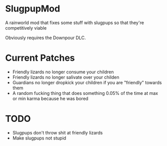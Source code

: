 # SlugpupMod
A rainworld mod that fixes some stuff with slugpups so that they're competitively viable

Obviously requires the Downpour DLC.

# Current Patches
* Friendly lizards no longer consume your children
* Friendly lizards no longer salivate over your childen
* Guardians no longer dropkick your children if you are "friendly" towards them
* A random fucking thing that does something 0.05% of the time at max or min karma because he was bored

# TODO
* Slugpups don't throw shit at friendly lizards
* Make slugpups not stupid
